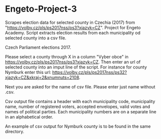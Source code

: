 # Engeto-Project-3
Scrapes election data for selected county in Czechia (2017) from "https://volby.cz/pls/ps2017nss/ps3?xjazyk=CZ". Project for Engeto Academy.
Script extracts election results from each municipality od selected county into a csv file.

Czech Parliament elections 2017.

Please select a county through X in a column "Vyber obce" in https://volby.cz/pls/ps2017nss/ps3?xjazyk=CZ.
Then enter an url of selected county into an imput line of the script.
For instance for county Nymburk enter this url: https://volby.cz/pls/ps2017nss/ps32?xjazyk=CZ&xkraj=2&xnumnuts=2108.

Next you are asked for the name of csv file. Please enter just name without .csv.

Csv output file contains a header with each municipality code,  municipality name, number of registered voters, accepted envelopes, valid votes and names of political parties.
Each municipality numbers are on a separate line in an alphabetical order.

An example of csv output for Nymburk county is to be found in the same directory.
